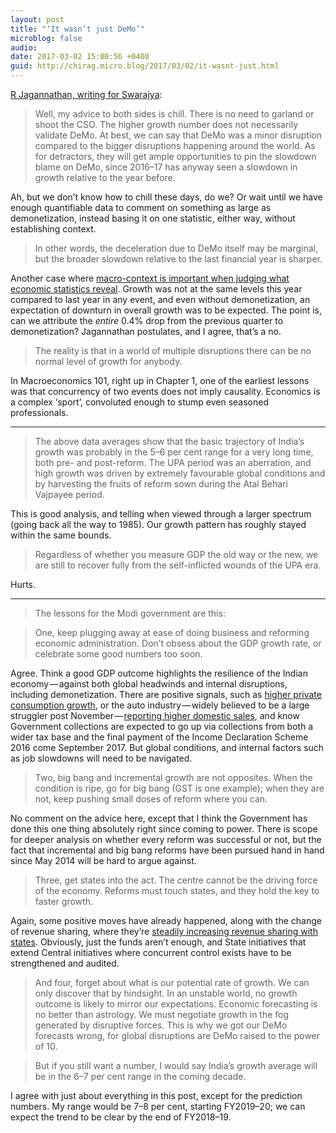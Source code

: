 ```yaml
---
layout: post
title: "‘It wasn’t just DeMo’"
microblog: false
audio: 
date: 2017-03-02 15:00:56 +0400
guid: http://chirag.micro.blog/2017/03/02/it-wasnt-just.html
---
```

<p><a href="https://swarajyamag.com/economy/it-wasnt-demo-indias-growth-blues-are-due-to-larger-disruptions-than-just-notebandi" target="_blank">R Jagannathan, writing for Swarajya</a>:</p>
<blockquote>Well, my advice to both sides is chill. There is no need to garland or shoot the CSO. The higher growth number does not necessarily validate DeMo. At best, we can say that DeMo was a minor disruption compared to the bigger disruptions happening around the world. As for detractors, they will get ample opportunities to pin the slowdown blame on DeMo, since 2016–17 has anyway seen a slowdown in growth relative to the year before.</blockquote>
<p>Ah, but we don’t know how to chill these days, do we? Or wait until we have enough quantifiable data to comment on something as large as demonetization, instead basing it on one statistic, either way, without establishing context.</p>
<blockquote>In other words, the deceleration due to DeMo itself may be marginal, but the broader slowdown relative to the last financial year is sharper.</blockquote>
<p>Another case where <a href="https://medium.com/ek-drishti/while-digitalisation-has-proceeded-cash-has-not-become-unimportant-44345fc93586" target="_blank">macro-context is important when judging what economic statistics reveal</a>. Growth was not at the same levels this year compared to last year in any event, and even without demonetization, an expectation of downturn in overall growth was to be expected. The point is, can we attribute the <em>entire</em> 0.4% drop from the previous quarter to demonetization? Jagannathan postulates, and I agree, that’s a no.</p>
<blockquote>The reality is that in a world of multiple disruptions there can be no normal level of growth for anybody.</blockquote>
<p>In Macroeconomics 101, right up in Chapter 1, one of the earliest lessons was that concurrency of two events does not imply causality. Economics is a complex ‘sport’, convoluted enough to stump even seasoned professionals.</p>
<hr>

<blockquote>The above data averages show that the basic trajectory of India’s growth was probably in the 5–6 per cent range for a very long time, both pre- and post-reform. The UPA period was an aberration, and high growth was driven by extremely favourable global conditions and by harvesting the fruits of reform sown during the Atal Behari Vajpayee period.</blockquote>
<p>This is good analysis, and telling when viewed through a larger spectrum (going back all the way to 1985). Our growth pattern has roughly stayed within the same bounds.</p>
<blockquote>Regardless of whether you measure GDP the old way or the new, we are still to recover fully from the self-inflicted wounds of the UPA era.</blockquote>
<p>Hurts.</p>
<hr>

<blockquote>The lessons for the Modi government are this:</blockquote>
<blockquote>One, keep plugging away at ease of doing business and reforming economic administration. Don’t obsess about the GDP growth rate, or celebrate some good numbers too soon.</blockquote>
<p>Agree. Think a good GDP outcome highlights the resilience of the Indian economy — against both global headwinds and internal disruptions, including demonetization. There are positive signals, such as <a href="https://medium.com/ek-drishti/explaining-q3-high-private-consumption-growth-3178908d49a6?source=collection_home---5------4----------" target="_blank">higher private consumption growth</a>, or the auto industry — widely believed to be a large struggler post November — <a href="https://medium.com/ek-drishti/auto-manufacturers-see-rise-in-february-sales-9f858244d92a?source=collection_home---5------7----------" target="_blank">reporting higher domestic sales</a>, and know Government collections are expected to go up via collections from both a wider tax base and the final payment of the Income Declaration Scheme 2016 come September 2017. But global conditions, and internal factors such as job slowdowns will need to be navigated.</p>
<blockquote>Two, big bang and incremental growth are not opposites. When the condition is ripe, go for big bang (GST is one example); when they are not, keep pushing small doses of reform where you can.</blockquote>
<p>No comment on the advice here, except that I think the Government has done this one thing absolutely right since coming to power. There is scope for deeper analysis on whether every reform was successful or not, but the fact that incremental and big bang reforms have been pursued hand in hand since May 2014 will be hard to argue against.</p>
<blockquote>Three, get states into the act. The centre cannot be the driving force of the economy. Reforms must touch states, and they hold the key to faster growth.</blockquote>
<p>Again, some positive moves have already happened, along with the change of revenue sharing, where they’re <a href="http://www.livemint.com/Politics/30dUP67qdzMMYV83n1WLkK/Finance-Commission-suggests-raising-share-of-states-in-centr.html" target="_blank">steadily increasing revenue sharing with states</a>. Obviously, just the funds aren’t enough, and State initiatives that extend Central initiatives where concurrent control exists have to be strengthened and audited.</p>
<blockquote>And four, forget about what is our potential rate of growth. We can only discover that by hindsight. In an unstable world, no growth outcome is likely to mirror our expectations. Economic forecasting is no better than astrology. We must negotiate growth in the fog generated by disruptive forces. This is why we got our DeMo forecasts wrong, for global disruptions are DeMo raised to the power of 10.</blockquote>
<blockquote>But if you still want a number, I would say India’s growth average will be in the 6–7 per cent range in the coming decade.</blockquote>
<p>I agree with just about everything in this post, except for the prediction numbers. My range would be 7–8 per cent, starting FY2019–20; we can expect the trend to be clear by the end of FY2018–19.</p>
